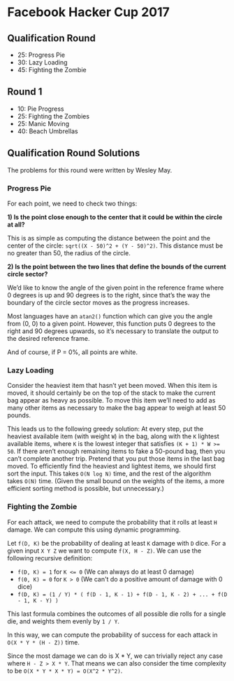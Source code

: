 # Facebook Hacker Cup 2017

## Qualification Round

* 25: Progress Pie 
* 30: Lazy Loading 
* 45: Fighting the Zombie 

## Round 1

* 10: Pie Progress
* 25: Fighting the Zombies
* 25: Manic Moving
* 40: Beach Umbrellas

## Qualification Round Solutions

The problems for this round were written by Wesley May.

### Progress Pie

For each point, we need to check two things:

**1) Is the point close enough to the center that it could be within the circle at all?**


This is as simple as computing the distance between the point and the center of the circle: `sqrt((X - 50)^2 + (Y - 50)^2)`. This distance must be no greater than 50, the radius of the circle.

**2) Is the point between the two lines that define the bounds of the current circle sector?**

We’d like to know the angle of the given point in the reference frame where 0 degrees is up and 90 degrees is to the right, since that’s the way the boundary of the circle sector moves as the progress increases.

Most languages have an `atan2()` function which can give you the angle from (0, 0) to a given point. However, this function puts 0 degrees to the right and 90 degrees upwards, so it’s necessary to translate the output to the desired reference frame.

And of course, if P = 0%, all points are white.

### Lazy Loading

Consider the heaviest item that hasn’t yet been moved. When this item is moved, it should certainly be on the top of the stack to make the current bag appear as heavy as possible. To move this item we’ll need to add as many other items as necessary to make the bag appear to weigh at least 50 pounds.

This leads us to the following greedy solution: At every step, put the heaviest available item (with weight `W`) in the bag, along with the `K` lightest available items, where `K` is the lowest integer that satisfies `(K + 1) * W >= 50`. If there aren’t enough remaining items to fake a 50-pound bag, then you can’t complete another trip. Pretend that you put those items in the last bag moved.
To efficiently find the heaviest and lightest items, we should first sort the input. This takes `O(N log N)` time, and the rest of the algorithm takes `O(N)` time. (Given the small bound on the weights of the items, a more efficient sorting method is possible, but unnecessary.)

### Fighting the Zombie

For each attack, we need to compute the probability that it rolls at least `H` damage. We can compute this using dynamic programming.

Let `f(D, K)` be the probability of dealing at least `K` damage with `D` dice. For a given input `X Y Z` we want to compute `f(X, H - Z)`. We can use the following recursive definition:

* `f(D, K) = 1` for `K <= 0` (We can always do at least 0 damage)
* `f(0, K) = 0` for `K > 0` (We can't do a positive amount of damage with 0 dice)
* `f(D, K) = (1 / Y) * ( f(D - 1, K - 1) + f(D - 1, K - 2) + ... + f(D - 1, K - Y) )`

This last formula combines the outcomes of all possible die rolls for a single die, and weights them evenly by `1 / Y`.

In this way, we can compute the probability of success for each attack in `O(X * Y * (H - Z))` time.

Since the most damage we can do is X * Y, we can trivially reject any case where `H - Z > X * Y`. That means we can also consider the time complexity to be `O(X * Y * X * Y) = O(X^2 * Y^2)`.
